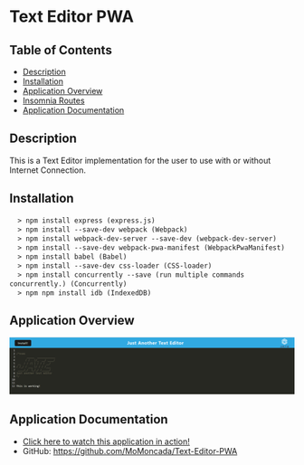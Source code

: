# Text Editor PWA

## Table of Contents

- [Description](#description)
- [Installation](#installation)
- [Application Overview](#application-overview)
- [Insomnia Routes](#insomnia-routes)
- [Application Documentation](#application-documentation)

## Description
This is a Text Editor implementation for the user to use with or without Internet Connection.

## Installation

```
  > npm install express (express.js)
  > npm install --save-dev webpack (Webpack)
  > npm install webpack-dev-server --save-dev (webpack-dev-server)
  > npm install --save-dev webpack-pwa-manifest (WebpackPwaManifest)
  > npm install babel (Babel)
  > npm install --save-dev css-loader (CSS-loader)
  > npm install concurrently --save (run multiple commands concurrently.) (Concurrently)
  > npm npm install idb (IndexedDB)

```

## Application Overview
![text-editr](./assets/overview.png)




## Application Documentation
 * [Click here to watch this application in action!](https://whispering-forest-33309.herokuapp.com/)
* GitHub: https://github.com/MoMoncada/Text-Editor-PWA
 
